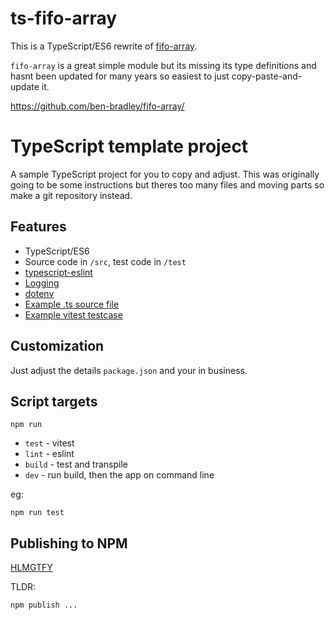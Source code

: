 # ts-fifo-array

This is a TypeScript/ES6 rewrite of [fifo-array](https://github.com/ben-bradley/fifo-array/).

`fifo-array` is a great simple module but its missing its type definitions and hasnt been updated for many years so easiest to just copy-paste-and-update it.




https://github.com/ben-bradley/fifo-array/



# TypeScript template project

A sample TypeScript project for you to copy and adjust. This was originally going to be some instructions but theres too many files and moving parts so make a git repository instead.

## Features

* TypeScript/ES6
* Source code in `/src`, test code in `/test`
* [typescript-eslint](https://typescript-eslint.io/)
* [Logging](https://github.com/log4js-node/log4js-node)
* [dotenv](https://github.com/motdotla/dotenv)
* [Example .ts source file](./src/index.ts)
* [Example vitest testcase](./test/index.test.ts)

## Customization

Just adjust the details `package.json` and your in business.


## Script targets

`npm run `

* `test` - vitest
* `lint` - eslint
* `build` - test and transpile 
* `dev` - run build, then the app on command line

eg:

```shell
npm run test
```

## Publishing to NPM 

[HLMGTFY](https://www.freecodecamp.org/news/how-to-create-and-publish-your-first-npm-package/)

TLDR:

```shell
npm publish ...
```